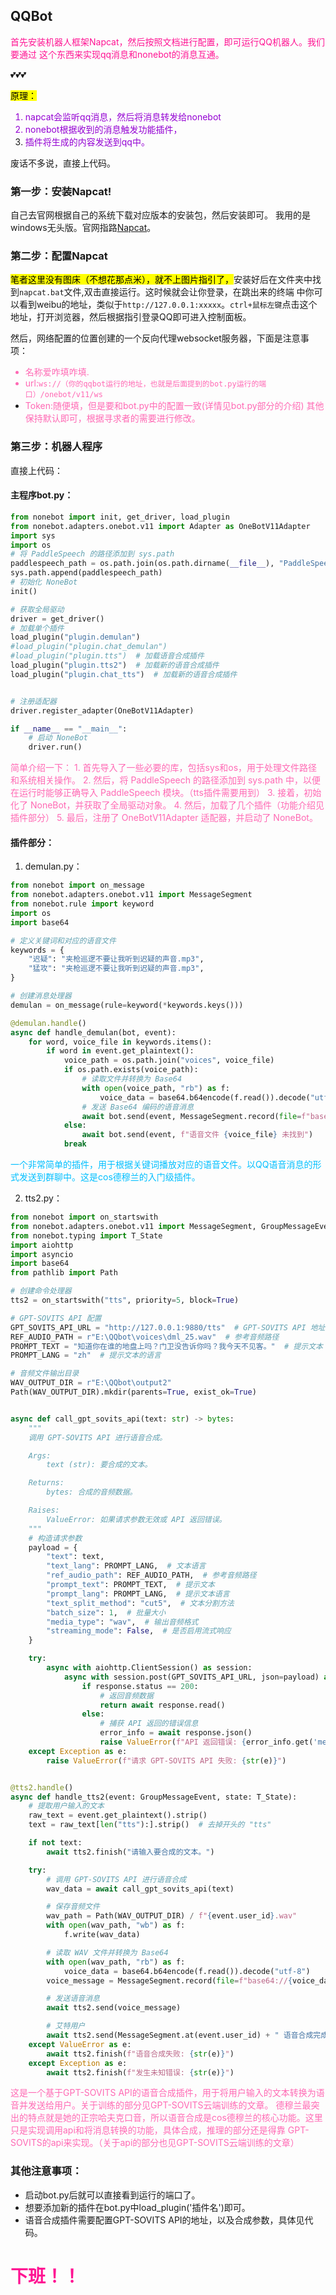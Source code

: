 ## QQBot
<font color=DeepPink>首先安装机器人框架Napcat，然后按照文档进行配置，即可运行QQ机器人。我们要通过
这个东西来实现qq消息和nonebot的消息互通。</font>

💕💕💕


<mark>原理：</mark>
<font color=DarkViolet>
1. napcat会监听qq消息，然后将消息转发给nonebot
2. nonebot根据收到的消息触发功能插件，
3. 插件将生成的内容发送到qq中。</font>

废话不多说，直接上代码。
### 第一步：安装Napcat!
自己去官网根据自己的系统下载对应版本的安装包，然后安装即可。
我用的是windows无头版。官网指路[Napcat](https://napneko.github.io/guide/napcat)。

### 第二步：配置Napcat
<mark>笔者这里没有图床（不想花那点米），就不上图片指引了，</mark>安装好后在文件夹中找到`napcat.bat`文件,双击直接运行。这时候就会让你登录，在跳出来的终端
中你可以看到weibu的地址，类似于`http://127.0.0.1:xxxxx`。`ctrl+鼠标左键`点击这个地址，打开浏览器，然后根据指引登录QQ即可进入控制面板。

然后，网络配置的位置创建的一个反向代理websocket服务器，下面是注意事项：
<font color=HotPink>
* 名称爱咋填咋填.
* url:`ws://（你的qqbot运行的地址，也就是后面提到的bot.py运行的端口）/onebot/v11/ws`
* Token:随便填，但是要和bot.py中的配置一致(详情见bot.py部分的介绍)
其他保持默认即可，根据寻求者的需要进行修改。</font>
### 第三步：机器人程序
直接上代码：

#### 主程序bot.py：
```python
from nonebot import init, get_driver, load_plugin
from nonebot.adapters.onebot.v11 import Adapter as OneBotV11Adapter
import sys
import os
# 将 PaddleSpeech 的路径添加到 sys.path
paddlespeech_path = os.path.join(os.path.dirname(__file__), "PaddleSpeech")
sys.path.append(paddlespeech_path)
# 初始化 NoneBot
init()

# 获取全局驱动
driver = get_driver()
# 加载单个插件
load_plugin("plugin.demulan")
#load_plugin("plugin.chat_demulan")
#load_plugin("plugin.tts")  # 加载语音合成插件
load_plugin("plugin.tts2")  # 加载新的语音合成插件
load_plugin("plugin.chat_tts")  # 加载新的语音合成插件


# 注册适配器
driver.register_adapter(OneBotV11Adapter)

if __name__ == "__main__":
    # 启动 NoneBot
    driver.run()
```
<font color=HotPink>
简单介绍一下：
1. 首先导入了一些必要的库，包括sys和os，用于处理文件路径和系统相关操作。
2. 然后，将 PaddleSpeech 的路径添加到 sys.path 中，以便在运行时能够正确导入 PaddleSpeech 模块。（tts插件需要用到）
3. 接着，初始化了 NoneBot，并获取了全局驱动对象。
4. 然后，加载了几个插件（功能介绍见插件部分）
5. 最后，注册了 OneBotV11Adapter 适配器，并启动了 NoneBot。
</font>

#### 插件部分：
1. demulan.py：
```python
from nonebot import on_message
from nonebot.adapters.onebot.v11 import MessageSegment
from nonebot.rule import keyword
import os
import base64

# 定义关键词和对应的语音文件
keywords = {
    "迟疑": "夹枪巡逻不要让我听到迟疑的声音.mp3",
    "猛攻": "夹枪巡逻不要让我听到迟疑的声音.mp3",
}

# 创建消息处理器
demulan = on_message(rule=keyword(*keywords.keys()))

@demulan.handle()
async def handle_demulan(bot, event):
    for word, voice_file in keywords.items():
        if word in event.get_plaintext():
            voice_path = os.path.join("voices", voice_file)
            if os.path.exists(voice_path):
                # 读取文件并转换为 Base64
                with open(voice_path, "rb") as f:
                    voice_data = base64.b64encode(f.read()).decode("utf-8")
                # 发送 Base64 编码的语音消息
                await bot.send(event, MessageSegment.record(file=f"base64://{voice_data}"))
            else:
                await bot.send(event, f"语音文件 {voice_file} 未找到")
            break
```
<font color=DeepSkyBlue>一个非常简单的插件，用于根据关键词播放对应的语音文件。以QQ语音消息的形式发送到群聊中。这是cos德穆兰的入门级插件。</font>

2. tts2.py：
```python
from nonebot import on_startswith
from nonebot.adapters.onebot.v11 import MessageSegment, GroupMessageEvent
from nonebot.typing import T_State
import aiohttp
import asyncio
import base64
from pathlib import Path

# 创建命令处理器
tts2 = on_startswith("tts", priority=5, block=True)

# GPT-SOVITS API 配置
GPT_SOVITS_API_URL = "http://127.0.0.1:9880/tts"  # GPT-SOVITS API 地址
REF_AUDIO_PATH = r"E:\QQbot\voices\dml_25.wav"  # 参考音频路径
PROMPT_TEXT = "知道你在谁的地盘上吗？门卫没告诉你吗？我今天不见客。"  # 提示文本
PROMPT_LANG = "zh"  # 提示文本的语言

# 音频文件输出目录
WAV_OUTPUT_DIR = r"E:\QQbot\output2"
Path(WAV_OUTPUT_DIR).mkdir(parents=True, exist_ok=True)


async def call_gpt_sovits_api(text: str) -> bytes:
    """
    调用 GPT-SOVITS API 进行语音合成。

    Args:
        text (str): 要合成的文本。

    Returns:
        bytes: 合成的音频数据。

    Raises:
        ValueError: 如果请求参数无效或 API 返回错误。
    """
    # 构造请求参数
    payload = {
        "text": text,
        "text_lang": PROMPT_LANG,  # 文本语言
        "ref_audio_path": REF_AUDIO_PATH,  # 参考音频路径
        "prompt_text": PROMPT_TEXT,  # 提示文本
        "prompt_lang": PROMPT_LANG,  # 提示文本语言
        "text_split_method": "cut5",  # 文本分割方法
        "batch_size": 1,  # 批量大小
        "media_type": "wav",  # 输出音频格式
        "streaming_mode": False,  # 是否启用流式响应
    }

    try:
        async with aiohttp.ClientSession() as session:
            async with session.post(GPT_SOVITS_API_URL, json=payload) as response:
                if response.status == 200:
                    # 返回音频数据
                    return await response.read()
                else:
                    # 捕获 API 返回的错误信息
                    error_info = await response.json()
                    raise ValueError(f"API 返回错误: {error_info.get('message', '未知错误')}")
    except Exception as e:
        raise ValueError(f"请求 GPT-SOVITS API 失败: {str(e)}")


@tts2.handle()
async def handle_tts2(event: GroupMessageEvent, state: T_State):
    # 提取用户输入的文本
    raw_text = event.get_plaintext().strip()
    text = raw_text[len("tts"):].strip()  # 去掉开头的 "tts"

    if not text:
        await tts2.finish("请输入要合成的文本。")

    try:
        # 调用 GPT-SOVITS API 进行语音合成
        wav_data = await call_gpt_sovits_api(text)

        # 保存音频文件
        wav_path = Path(WAV_OUTPUT_DIR) / f"{event.user_id}.wav"
        with open(wav_path, "wb") as f:
            f.write(wav_data)

        # 读取 WAV 文件并转换为 Base64
        with open(wav_path, "rb") as f:
            voice_data = base64.b64encode(f.read()).decode("utf-8")
        voice_message = MessageSegment.record(file=f"base64://{voice_data}")

        # 发送语音消息
        await tts2.send(voice_message)

        # 艾特用户
        await tts2.send(MessageSegment.at(event.user_id) + " 语音合成完成！")
    except ValueError as e:
        await tts2.finish(f"语音合成失败: {str(e)}")
    except Exception as e:
        await tts2.finish(f"发生未知错误: {str(e)}")
```
<font color=HotPink>这是一个基于GPT-SOVITS API的语音合成插件，用于将用户输入的文本转换为语音并发送给用户。关于训练的部分见GPT-SOVITS云端训练的文章。
德穆兰最突出的特点就是她的正宗哈夫克口音，所以语音合成是cos德穆兰的核心功能。这里只是实现调用api和将消息转换的功能，具体合成，推理的部分还是得靠
GPT-SOVITS的api来实现。（关于api的部分也见GPT-SOVITS云端训练的文章）</font>

### 其他注意事项：

* 启动bot.py后就可以直接看到运行的端口了。
* 想要添加新的插件在bot.py中load_plugin('插件名')即可。
* 语音合成插件需要配置GPT-SOVITS API的地址，以及合成参数，具体见代码。

# <font color=DeepPink>下班！！</font>